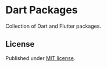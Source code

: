 # Dart Packages

Collection of Dart and Flutter packages.

## License

Published under [MIT license](./LICENSE.md).
